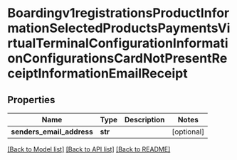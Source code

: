 # Boardingv1registrationsProductInformationSelectedProductsPaymentsVirtualTerminalConfigurationInformationConfigurationsCardNotPresentReceiptInformationEmailReceipt

## Properties
Name | Type | Description | Notes
------------ | ------------- | ------------- | -------------
**senders_email_address** | **str** |  | [optional] 

[[Back to Model list]](../README.md#documentation-for-models) [[Back to API list]](../README.md#documentation-for-api-endpoints) [[Back to README]](../README.md)


